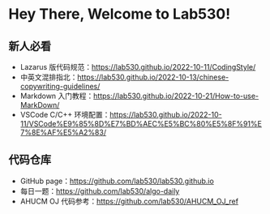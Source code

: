 # Hey There, Welcome to Lab530!

## 新人必看

- Lazarus 版代码规范：<https://lab530.github.io/2022-10-11/CodingStyle/>
- 中英文混排指北：<https://lab530.github.io/2022-10-13/chinese-copywriting-guidelines/>
- Markdown 入门教程：<https://lab530.github.io/2022-10-21/How-to-use-MarkDown/>
- VSCode C/C++ 环境配置：<https://lab530.github.io/2022-10-11/VSCode%E9%85%8D%E7%BD%AEC%E5%BC%80%E5%8F%91%E7%8E%AF%E5%A2%83/>

## 代码仓库

- GitHub page：<https://github.com/lab530/lab530.github.io>
- 每日一题：<https://github.com/lab530/algo-daily>
- AHUCM OJ 代码参考：<https://github.com/lab530/AHUCM_OJ_ref>

